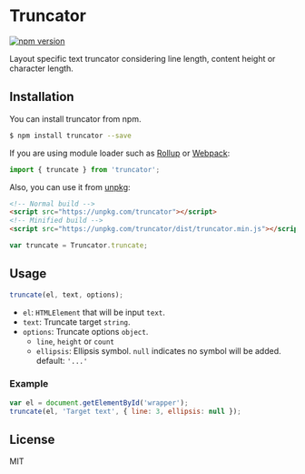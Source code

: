 # Truncator
[![npm version](https://badge.fury.io/js/truncator.svg)](https://badge.fury.io/js/truncator)

Layout specific text truncator considering line length, content height or character length.

## Installation
You can install truncator from npm.

```sh
$ npm install truncator --save
```

If you are using module loader such as [Rollup](http://rollupjs.org/) or [Webpack](https://webpack.github.io/):

```js
import { truncate } from 'truncator';
```

Also, you can use it from [unpkg](https://unpkg.com):

```html
<!-- Normal build -->
<script src="https://unpkg.com/truncator"></script>
<!-- Minified build -->
<script src="https://unpkg.com/truncator/dist/truncator.min.js"></script>
```

```js
var truncate = Truncator.truncate;
```

## Usage

```js
truncate(el, text, options);
```

- `el`: `HTMLElement` that will be input `text`.
- `text`: Truncate target `string`.
- `options`: Truncate options `object`.
  - `line`, `height` or `count`
  - `ellipsis`: Ellipsis symbol. `null` indicates no symbol will be added. default: `'...'`

### Example

```js
var el = document.getElementById('wrapper');
truncate(el, 'Target text', { line: 3, ellipsis: null });
```

## License
MIT
